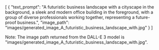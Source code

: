 [
    {
        "text_prompt": "A futuristic business landscape with a cityscape in the background, a sleek and modern office building in the foreground, with a group of diverse professionals working together, representing a future-proof business.",
        "image_path": "images/generated_image_A_futuristic_business_landscape_with.jpg"
    }
]

Note: The image path returned from the DALL-E 3 model is "images/generated_image_A_futuristic_business_landscape_with.jpg".